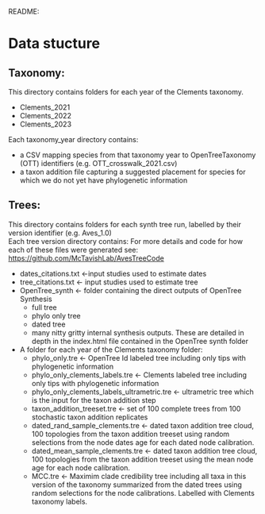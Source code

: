README:

# Data stucture
## Taxonomy:
This directory contains folders for each year of the Clements taxonomy.  
- Clements_2021  
- Clements_2022  
- Clements_2023  

Each taxonomy_year directory contains:  
- a CSV mapping species from that taxonomy year to OpenTreeTaxonomy (OTT) identifiers (e.g. OTT_crosswalk_2021.csv)  
- a taxon addition file capturing a suggested placement for species for which we do not yet have phylogenetic information  
    
                    
## Trees:
This directory contains folders for each synth tree run, labelled by their version identifier (e.g. Aves_1.0)  
Each tree version directory contains:
For more details and code for how each of these files were generated see: https://github.com/McTavishLab/AvesTreeCode 
* dates_citations.txt <-input studies used to estimate dates  
* tree_citations.txt <- input studies used to estimate tree  
* OpenTree_synth <- folder containing the direct outputs of OpenTree Synthesis  
    - full tree  
    - phylo only tree  
    - dated tree  
    - many nitty gritty internal synthesis outputs. These are detailed in depth in the index.html file contained in the OpenTree synth folder
* A folder for each year of the Clements taxonomy folder:
    - phylo_only.tre <- OpenTree Id labeled tree including only tips with phylogenetic information
    - phylo_only_clements_labels.tre  <- Clements labeled tree including only tips with phylogenetic information
    - phylo_only_clements_labels_ultrametric.tre <- ultrametric tree which is the input for the taxon addition step
    - taxon_addition_treeset.tre <- set of 100 complete trees from 100 stochastic taxon addition replicates
    - dated_rand_sample_clements.tre <- dated taxon addition tree cloud, 100 topologies from the taxon addition treeset using random selections from the node dates age for each dated node calibration.  
    - dated_mean_sample_clements.tre <- dated taxon addition tree cloud, 100 topologies from the taxon addition treeset using the mean node age for each node calibration. 
    - MCC.tre <- Maximim clade credibility tree including all taxa in this version of the taxonomy summarized from the dated trees using random selections for the node calibrations. Labelled with Clements taxonomy labels.
            





